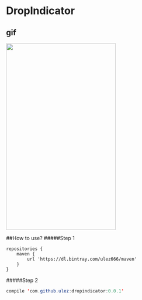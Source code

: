 # DropIndicator
## gif
<img src="https://github.com/Ulez/DropIndicator/blob/master/screenshots/view.gif" width = "300" height = "507.6" align=center />

##How to use?
#####Step 1 
```build
repositories {
    maven {
        url 'https://dl.bintray.com/ulez666/maven'
    }
}
```
#####Step 2
```java
compile 'com.github.ulez:dropindicator:0.0.1'
```
